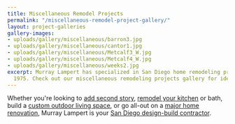 ```yaml
---
title: Miscellaneous Remodel Projects
permalink: "/miscellaneous-remodel-project-gallery/"
layout: project-galleries
gallery-images:
- uploads/gallery/miscellaneous/barron3.jpg
- uploads/gallery/miscellaneous/cantor1.jpg
- uploads/gallery/miscellaneous/Metcalf3_W.jpg
- uploads/gallery/miscellaneous/Metcalf4_W.jpg
- uploads/gallery/miscellaneous/weeks2.jpg
excerpt: Murray Lampert has specialized in San Diego home remodeling projects since
  1975. Check out our miscellaneous remodeling projects gallery for ideas and inspiration.
---
```


Whether you're looking to [add second story](/san-diego-second-story-addition), [remodel your kitchen](/san-diego-kitchen-remodeling-services) or bath, build a [custom outdoor living space](/san-diego-outdoor-living-space-design), or go all-out on a [major home renovation](/major-renovations), Murray Lampert is your [San Diego design-build contractor](/san-diego-design-build-contractors).
